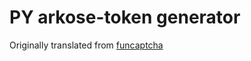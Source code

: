 # PY arkose-token generator

Originally translated from [funcaptcha](https://github.com/noahcoolboy/funcaptcha)
